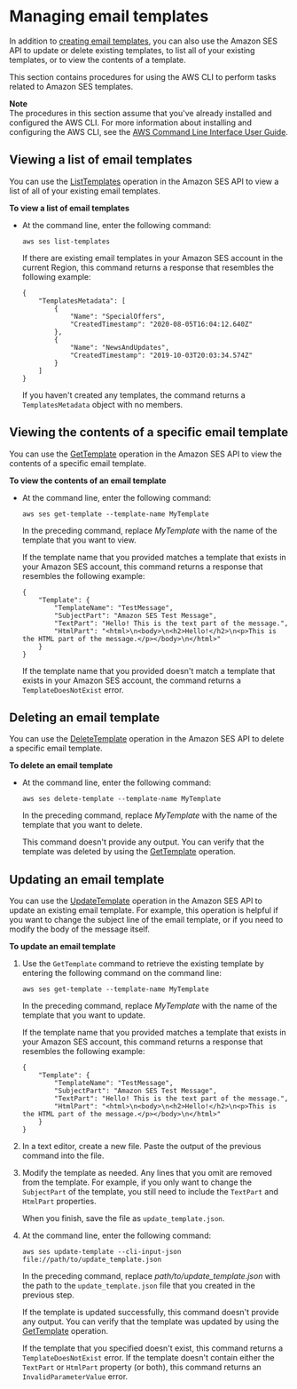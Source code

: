 # Managing email templates<a name="send-personalized-email-manage-templates"></a>

In addition to [creating email templates](send-personalized-email-api.md), you can also use the Amazon SES API to update or delete existing templates, to list all of your existing templates, or to view the contents of a template\. 

This section contains procedures for using the AWS CLI to perform tasks related to Amazon SES templates\.

**Note**  
The procedures in this section assume that you've already installed and configured the AWS CLI\. For more information about installing and configuring the AWS CLI, see the [AWS Command Line Interface User Guide](https://docs.aws.amazon.com/cli/latest/userguide/)\.

## Viewing a list of email templates<a name="send-personalized-email-manage-templates-list"></a>

You can use the [ListTemplates](https://docs.aws.amazon.com/ses/latest/APIReference/API_ListTemplates.html) operation in the Amazon SES API to view a list of all of your existing email templates\.

**To view a list of email templates**
+ At the command line, enter the following command:

  ```
  aws ses list-templates
  ```

  If there are existing email templates in your Amazon SES account in the current Region, this command returns a response that resembles the following example:

  ```
  {
      "TemplatesMetadata": [
          {
              "Name": "SpecialOffers",
              "CreatedTimestamp": "2020-08-05T16:04:12.640Z"
          },
          {
              "Name": "NewsAndUpdates",
              "CreatedTimestamp": "2019-10-03T20:03:34.574Z"
          }
      ]
  }
  ```

  If you haven't created any templates, the command returns a `TemplatesMetadata` object with no members\.

## Viewing the contents of a specific email template<a name="send-personalized-email-manage-templates-get"></a>

You can use the [GetTemplate](https://docs.aws.amazon.com/ses/latest/APIReference/API_GetTemplate.html) operation in the Amazon SES API to view the contents of a specific email template\.

**To view the contents of an email template**
+ At the command line, enter the following command:

  ```
  aws ses get-template --template-name MyTemplate
  ```

  In the preceding command, replace *MyTemplate* with the name of the template that you want to view\.

  If the template name that you provided matches a template that exists in your Amazon SES account, this command returns a response that resembles the following example:

  ```
  {
      "Template": {
          "TemplateName": "TestMessage",
          "SubjectPart": "Amazon SES Test Message",
          "TextPart": "Hello! This is the text part of the message.",
          "HtmlPart": "<html>\n<body>\n<h2>Hello!</h2>\n<p>This is the HTML part of the message.</p></body>\n</html>"
      }
  }
  ```

  If the template name that you provided doesn't match a template that exists in your Amazon SES account, the command returns a `TemplateDoesNotExist` error\.

## Deleting an email template<a name="send-personalized-email-manage-templates-delete"></a>

You can use the [DeleteTemplate](https://docs.aws.amazon.com/ses/latest/APIReference/API_DeleteTemplate.html) operation in the Amazon SES API to delete a specific email template\.

**To delete an email template**
+ At the command line, enter the following command:

  ```
  aws ses delete-template --template-name MyTemplate
  ```

  In the preceding command, replace *MyTemplate* with the name of the template that you want to delete\.

  This command doesn't provide any output\. You can verify that the template was deleted by using the [GetTemplate](#send-personalized-email-manage-templates-get) operation\.

## Updating an email template<a name="send-personalized-email-manage-templates-update"></a>

You can use the [UpdateTemplate](https://docs.aws.amazon.com/ses/latest/APIReference/API_UpdateTemplate.html) operation in the Amazon SES API to update an existing email template\. For example, this operation is helpful if you want to change the subject line of the email template, or if you need to modify the body of the message itself\.

**To update an email template**

1. Use the `GetTemplate` command to retrieve the existing template by entering the following command on the command line:

   ```
   aws ses get-template --template-name MyTemplate
   ```

   In the preceding command, replace *MyTemplate* with the name of the template that you want to update\.

   If the template name that you provided matches a template that exists in your Amazon SES account, this command returns a response that resembles the following example:

   ```
   {
       "Template": {
           "TemplateName": "TestMessage",
           "SubjectPart": "Amazon SES Test Message",
           "TextPart": "Hello! This is the text part of the message.",
           "HtmlPart": "<html>\n<body>\n<h2>Hello!</h2>\n<p>This is the HTML part of the message.</p></body>\n</html>"
       }
   }
   ```

1. In a text editor, create a new file\. Paste the output of the previous command into the file\.

1. Modify the template as needed\. Any lines that you omit are removed from the template\. For example, if you only want to change the `SubjectPart` of the template, you still need to include the `TextPart` and `HtmlPart` properties\.

   When you finish, save the file as `update_template.json`\.

1. At the command line, enter the following command:

   ```
   aws ses update-template --cli-input-json file://path/to/update_template.json
   ```

   In the preceding command, replace *path/to/update\_template\.json* with the path to the `update_template.json` file that you created in the previous step\.

   If the template is updated successfully, this command doesn't provide any output\. You can verify that the template was updated by using the [GetTemplate](#send-personalized-email-manage-templates-get) operation\.

   If the template that you specified doesn't exist, this command returns a `TemplateDoesNotExist` error\. If the template doesn't contain either the `TextPart` or `HtmlPart` property \(or both\), this command returns an `InvalidParameterValue` error\. 